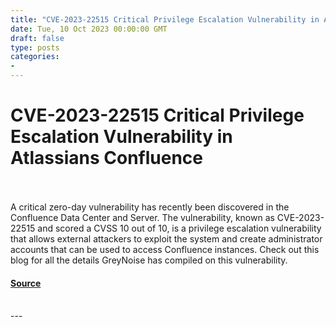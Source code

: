 ```yaml
---
title: "CVE-2023-22515 Critical Privilege Escalation Vulnerability in Atlassians Confluence"
date: Tue, 10 Oct 2023 00:00:00 GMT
draft: false
type: posts
categories: 
- 
---
```

# CVE-2023-22515 Critical Privilege Escalation Vulnerability in Atlassians Confluence

<br/>

<br/>
A critical zero-day vulnerability has recently been discovered in the Confluence Data Center and Server. The vulnerability, known as CVE-2023-22515 and scored a CVSS 10 out of 10, is a privilege escalation vulnerability that allows external attackers to exploit the system and create administrator accounts that can be used to access Confluence instances. Check out this blog for all the details GreyNoise has compiled on this vulnerability.

#### [Source](https://www.greynoise.io/blog/cve-2023-22515-critical-privilege-escalation-vulnerability-in-atlassians-confluence)

<br/>
---
